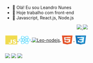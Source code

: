 - 👋 Olá! Eu sou Leandro Nunes
- 🔭 Hoje trabalho com front-end
- 📖 Javascript, React.js, Node.js

<div align="center">
  <a href="https://github.com/leonunesdev">
  <img height="180em" src="https://github-readme-stats.vercel.app/api?username=leonunesdev&show_icons=true&theme=tokyonight&include_all_commits=true&count_private=true"/>
  <img height="180em" src="https://github-readme-stats.vercel.app/api/top-langs/?username=leonunesdev&layout=compact&langs_count=7&theme=tokyonight"/>
</div>
  
 <div style="display: inline_block"><br>
  <img align="center" alt="Leo-Js" height="30" width="40" src="https://raw.githubusercontent.com/devicons/devicon/master/icons/javascript/javascript-plain.svg">
  <img align="center" alt="Leo-React" height="30" width="40" src="https://raw.githubusercontent.com/devicons/devicon/master/icons/react/react-original.svg">
  <img align="center" alt="Leo-nodejs" height="30" width="40" src="https://cdn.jsdelivr.net/gh/devicons/devicon/icons/nodejs/nodejs-original.svg" />
  <img align="center" alt="Leo-HTML" height="30" width="40" src="https://raw.githubusercontent.com/devicons/devicon/master/icons/html5/html5-original.svg">
  <img align="center" alt="Leo-CSS" height="30" width="40" src="https://raw.githubusercontent.com/devicons/devicon/master/icons/css3/css3-original.svg">
   
   ##
   
  <div> 
  <a href="https://www.linkedin.com/in/leandro-nunes-de-souza-668b41160/" target="_blank"><img src=https://img.shields.io/badge/LinkedIn-0077B5?style = for-the-badge&logo=linkedin&logoColor=white" target="_blank"></a>
  <a href="https://www.instagram.com/leo_o300/" target="_blank"><img src="https://img.shields.io/badge/-Instagram-%23E4405F?style=for-the-badge&logo=instagram&logoColor=white" target="_blank"></a>
    <a href="https://twitter.com/Tpzz_" target="_blank"><img src=https://img.shields.io/badge/Twitter-1DA1F2?style=for-the-badge&logo=twitter&logoColor=white=or-the-badge&logo=instagram&logoColor=white" target="_blank"></a>
